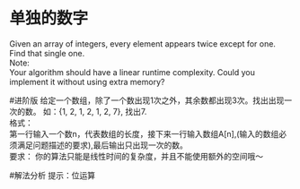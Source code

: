 # 单独的数字
Given an array of integers, every element appears twice except for one. Find that single one.<br>
Note:<br>
Your algorithm should have a linear runtime complexity. Could you implement it without using extra memory?


#进阶版
给定一个数组，除了一个数出现1次之外，其余数都出现3次。找出出现一次的数。
如：{1, 2, 1, 2, 1, 2, 7}, 找出7.<br>
格式：<br>
第一行输入一个数n，代表数组的长度，接下来一行输入数组A[n],(输入的数组必须满足问题描述的要求),最后输出只出现一次的数。<br>
要求：
你的算法只能是线性时间的复杂度，并且不能使用额外的空间哦～


#解法分析
提示：位运算
